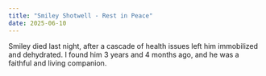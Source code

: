 ```yaml
---
title: "Smiley Shotwell - Rest in Peace"
date: 2025-06-10
---
```


Smiley died last night, after a cascade of health issues left him immobilized and dehydrated.  I found him 3 years and 4 months ago, and he was a faithful and living companion.
